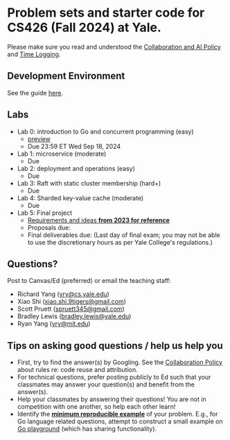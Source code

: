 # Problem sets and starter code for CS426 (Fall 2024) at Yale.

Please make sure you read and understood the [Collaboration and AI Policy](collaboration_and_ai_policy.md) and [Time Logging](time_logging.md).

## Development Environment
See the guide [here](devenv/README.md).

## Labs
 - Lab 0: introduction to Go and concurrent programming (easy)
   - [preview](lab0/lab0.md)
   - Due 23:59 ET Wed Sep 18, 2024
 - Lab 1: microservice (moderate)
   - Due
 - Lab 2: deployment and operations (easy)
   - Due
 - Lab 3: Raft with static cluster membership (hard+)
   - Due
 - Lab 4: Sharded key-value cache (moderate)
   - Due
 - Lab 5: Final project
   - [Requirements and ideas **from 2023 for reference**](https://docs.google.com/document/d/1694jDeCSZGjjKd7LjFNTfHUWFBSlz1BaTDkpEsHvfOU/edit?usp=sharing)
   - Proposals due:
   - Final deliverables due: (Last day of final exam; you may not be able to use the discretionary hours as per Yale College's regulations.)

## Questions?
Post to Canvas/Ed (preferred) or email the teaching staff:
  - Richard Yang (yry@cs.yale.edu)
  - Xiao Shi (xiao.shi.9tigers@gmail.com)
  - Scott Pruett (spruett345@gmail.com)
  - Bradley Lewis (bradley.lewis@yale.edu)
  - Ryan Yang (yry@mit.edu)

## Tips on asking good questions / help us help you
- First, try to find the answer(s) by Googling. See the [Collaboration Policy](collaboration_policy.md) about rules re: code reuse and attribution.
- For technical questions, prefer posting publicly to Ed such that your classmates may answer your question(s) and benefit from the answer(s).
- Help your classmates by answering their questions! You are not in competition with one another, so help each other learn!
- Identify the [**minimum reproducible example**](https://myweb.uiowa.edu/pbreheny/reproducible.html) of your problem. E.g., for Go language related questions, attempt to construct a small example on [Go playground](https://go.dev/play/) (which has sharing functionality).
